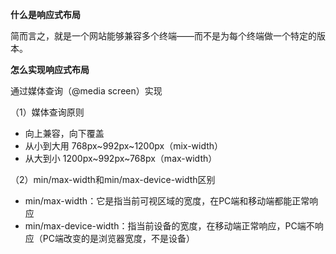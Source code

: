 **什么是响应式布局**

简而言之，就是一个网站能够兼容多个终端——而不是为每个终端做一个特定的版本。

**怎么实现响应式布局**

通过媒体查询（@media screen）实现

（1）媒体查询原则

- 向上兼容，向下覆盖
- 从小到大用 768px~992px~1200px（mix-width）
- 从大到小 1200px~992px~768px（max-width）

（2）min/max-width和min/max-device-width区别

- min/max-width：它是指当前可视区域的宽度，在PC端和移动端都能正常响应
- min/max-device-width：指当前设备的宽度，在移动端正常响应，PC端不响应（PC端改变的是浏览器宽度，不是设备）